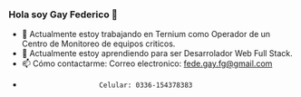 ### Hola soy Gay Federico 👋

<!--
**fedegaay/fedegaay** is a ✨ _special_ ✨ repository because its `README.md` (this file) appears on your GitHub profile.

Aquí hay algunas ideas para comenzar:
-->
- 🔭 Actualmente estoy trabajando en Ternium como Operador de un Centro de Monitoreo de equipos criticos.
- 🌱 Actualmente estoy aprendiendo para ser Desarrolador Web Full Stack.
- 📫 Cómo contactarme:  Correo electronico: fede.gay.fg@gmail.com <br>
-                        Celular: 0336-154378383


